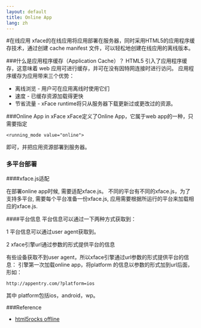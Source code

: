 ```yaml
---
layout: default
title: Online App
lang: zh
---
```


#在线应用
xface的在线应用将应用部署在服务器，同时采用HTML5的应用程序缓存技术，通过创建 cache manifest 文件，可以轻松地创建在线应用的离线版本。

###什么是应用程序缓存（Application Cache）？
HTML5 引入了应用程序缓存，这意味着 web 应用可进行缓存，并可在没有因特网连接时进行访问。
应用程序缓存为应用带来三个优势：

   * 离线浏览 - 用户可在应用离线时使用它们
   * 速度 - 已缓存资源加载得更快
   * 节省流量 - xFace runtime将只从服务器下载更新过或更改过的资源。

###Online App in xFace
xFace定义了Online App，它属于web app的一种，只需要指定

    <running_mode value="online">
 
 即可，并把应用资源部署到服务器。


### 多平台部署

####xface.js适配
   
在部署online app时候, 需要适配xface.js。
不同的平台有不同的xface.js，为了支持多平台, 需要每个平台准备一份xface.js, 应用需要根据所运行的平台来加载相应的xface.js.

####平台信息
平台信息可以通过一下两种方式获取到：

   1 平台信息可以通过user agent获取到。

   2 xface引擎url通过参数的形式提供平台的信息
   
有些设备获取不到user agent，所以xface引擎通过url参数的形式提供平台的信息：
引擎第一次加载online app，将platform 的信息以参数的形式加到url后面， 形如：

```
http://appentry.com/?platform=ios
```

其中 platform包括ios，android，wp。

###Reference
* [html5rocks offline](http://www.html5rocks.com/en/features/offline)